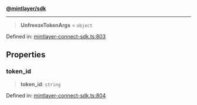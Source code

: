 [**@mintlayer/sdk**](../README.md)

***

> **UnfreezeTokenArgs** = `object`

Defined in: [mintlayer-connect-sdk.ts:803](https://github.com/mintlayer/mintlayer-connect-sdk/blob/18f92ef844c9ea3c1db66b69d7478d674343954b/packages/sdk/src/mintlayer-connect-sdk.ts#L803)

## Properties

### token\_id

> **token\_id**: `string`

Defined in: [mintlayer-connect-sdk.ts:804](https://github.com/mintlayer/mintlayer-connect-sdk/blob/18f92ef844c9ea3c1db66b69d7478d674343954b/packages/sdk/src/mintlayer-connect-sdk.ts#L804)
